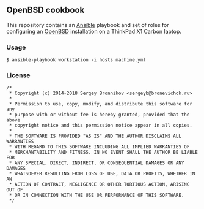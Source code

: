 ## OpenBSD cookbook

This repository contains an [Ansible][a] playbook and set of roles for
configuring an [OpenBSD][o] installation on a ThinkPad X1 Carbon laptop.

[a]: https://www.ansible.com/
[o]: https://openbsd.org/


### Usage

```
$ ansible-playbook workstation -i hosts machine.yml
```

### License

```
/*
 * Copyright (c) 2014-2018 Sergey Bronnikov <sergeyb@bronevichok.ru>
 *
 * Permission to use, copy, modify, and distribute this software for any
 * purpose with or without fee is hereby granted, provided that the above
 * copyright notice and this permission notice appear in all copies.
 *
 * THE SOFTWARE IS PROVIDED "AS IS" AND THE AUTHOR DISCLAIMS ALL WARRANTIES
 * WITH REGARD TO THIS SOFTWARE INCLUDING ALL IMPLIED WARRANTIES OF
 * MERCHANTABILITY AND FITNESS. IN NO EVENT SHALL THE AUTHOR BE LIABLE FOR
 * ANY SPECIAL, DIRECT, INDIRECT, OR CONSEQUENTIAL DAMAGES OR ANY DAMAGES
 * WHATSOEVER RESULTING FROM LOSS OF USE, DATA OR PROFITS, WHETHER IN AN
 * ACTION OF CONTRACT, NEGLIGENCE OR OTHER TORTIOUS ACTION, ARISING OUT OF
 * OR IN CONNECTION WITH THE USE OR PERFORMANCE OF THIS SOFTWARE.
 */
